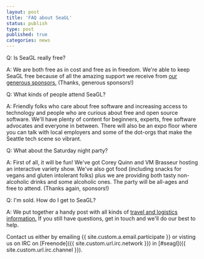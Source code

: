 ```yaml
---
layout: post
title: 'FAQ about SeaGL'
status: publish
type: post
published: true
categories: news
---
```


Q: Is SeaGL really free? 

A: We are both free as in cost and free as in freedom. We're able to keep SeaGL free because of all the amazing support we receive from [our generous sponsors.](http://seagl.org/sponsors/2016.html) (Thanks, generous sponsors!)

Q: What kinds of people attend SeaGL? 

A: Friendly folks who care about free software and increasing access to technology and people who are curious about free and open source software. We'll have plenty of content for beginners, experts, free software advocates and everyone in between. There will also be an expo floor where you can talk with local employers and some of the dot-orgs that make the Seattle tech scene so vibrant. 

Q: What about the Saturday night party?

A: First of all, it will be fun! We've got Corey Quinn and VM Brasseur hosting an interactive variety show. We've also got food (including snacks for vegans and gluten intolerant folks) plus we are providing both tasty non-alcoholic drinks and some alcoholic ones. The party will be all-ages and free to attend. (Thanks again, sponsors!)

Q: I'm sold. How do I get to SeaGL? 

A: We put together a handy post with all kinds of [travel and logistics information.](http://seagl.org/news/2016/09/19/logistics-post.html) If you still have questions, get in touch and we'll do our best to help. 

Contact us either by
emailing {{ site.custom.a.email.participate }}
or visting us on IRC on
[Freenode]({{ site.custom.url.irc.network }}) in
[#seagl]({{ site.custom.url.irc.channel }}). 


